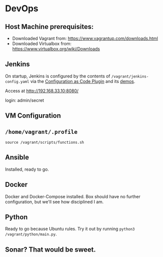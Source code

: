 # DevOps

## Host Machine prerequisites:
- Downloaded Vagrant from: https://www.vagrantup.com/downloads.html
- Downloaded Virtualbox from: https://www.virtualbox.org/wiki/Downloads

## Jenkins
On startup, Jenkins is configured by the contents of `/vagrant/jenkins-config.yaml` via the [Configuration as Code Plugin](https://github.com/jenkinsci/configuration-as-code-plugin) and its [demos](https://github.com/jenkinsci/configuration-as-code-plugin/tree/master/demos).

Access at http://192.168.33.10:8080/

login: admin/secret

## VM Configuration
`/home/vagrant/.profile`
---
`source /vagrant/scripts/functions.sh`

## Ansible
Installed, ready to go.

## Docker
Docker and Docker-Compose installed. Box should have no further configuration, but we'll see how disciplined I am.

## Python
Ready to go because Ubuntu rules. Try it out by running `python3 /vagrant/python/main.py`.

## Sonar? That would be sweet.